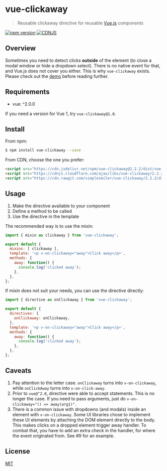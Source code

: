 # vue-clickaway

> Reusable clickaway directive for reusable [Vue.js](https://github.com/vuejs/vue) components

[![npm version](https://img.shields.io/npm/v/vue-clickaway.svg)](https://www.npmjs.com/package/vue-clickaway)
[![CDNJS](https://img.shields.io/cdnjs/v/vue-clickaway.svg)](https://cdnjs.com/libraries/vue-clickaway)

## Overview

Sometimes you need to detect clicks **outside** of the element (to close a modal
window or hide a dropdown select). There is no native event for that, and Vue.js
does not cover you either. This is why `vue-clickaway` exists. Please check out
the [demo](https://jsfiddle.net/simplesmiler/4w1cs8u3/150/) before reading further.

## Requirements

- vue: ^2.0.0

If you need a version for Vue 1, try `vue-clickaway@1.0`.

## Install

From npm:

``` sh
$ npm install vue-clickaway --save
```

From CDN, choose the one you prefer:

``` html
<script src="https://cdn.jsdelivr.net/npm/vue-clickaway@2.2.2/dist/vue-clickaway.min.js"></script>
<script src="https://cdnjs.cloudflare.com/ajax/libs/vue-clickaway/2.2.2/vue-clickaway.min.js"></script>
<script src="https://cdn.rawgit.com/simplesmiler/vue-clickaway/2.2.2/dist/vue-clickaway.min.js"></script>
```

## Usage

1. Make the directive available to your component
2. Define a method to be called
3. Use the directive in the template

The recommended way is to use the mixin:

``` js
import { mixin as clickaway } from 'vue-clickaway';

export default {
  mixins: [ clickaway ],
  template: '<p v-on-clickaway="away">Click away</p>',
  methods: {
    away: function() {
      console.log('clicked away');
    },
  },
};
```

If mixin does not suit your needs, you can use the directive directly:

``` js
import { directive as onClickaway } from 'vue-clickaway';

export default {
  directives: {
    onClickaway: onClickaway,
  },
  template: '<p v-on-clickaway="away">Click away</p>',
  methods: {
    away: function() {
      console.log('clicked away');
    },
  },
};
```

## Caveats

1. Pay attention to the letter case. `onClickaway` turns into `v-on-clickaway`,
   while `onClickAway` turns into `v-on-click-away`.
2. Prior to `vue@^2.0`, directive were able to accept statements.
   This is no longer the case. If you need to pass arguments, just do
   `v-on-clickaway="() => away(arg1)"`.
3. There is a common issue with dropdowns (and modals) inside an element with
   `v-on-clickaway`. Some UI libraries chose to implement these UI elements
   by attaching the DOM element directly to the body. This makes clicks on
   a dropped element trigger away handler. To combat that, you have to add
   an extra check in the handler, for where the event originated from.
   See #9 for an example.

## License

[MIT](https://opensource.org/licenses/MIT)
